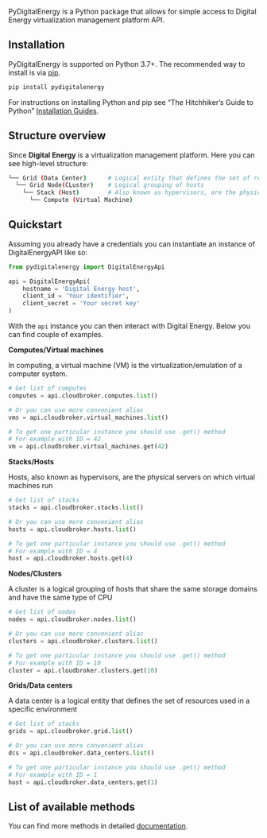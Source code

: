 PyDigitalEnergy is a Python package that allows for simple access to Digital Energy virtualization management platform API.

## Installation

PyDigitalEnergy is supported on Python 3.7+. The recommended way to install is via [pip](https://pypi.python.org/pypi/pip).

```python
pip install pydigitalenergy
```

For instructions on installing Python and pip see “The Hitchhiker’s Guide to Python” [Installation Guides](https://docs.python-guide.org/en/latest/starting/installation/).

## Structure overview

Since **Digital Energy** is a virtualization management platform. Here you can see high-level structure:

```bash
└── Grid (Data Center) 		# Logical entity that defines the set of resources
  └── Grid Node(CLuster) 	# Logical grouping of hosts
    └── Stack (Host) 		# Also known as hypervisors, are the physical servers
      └── Compute (Virtual Machine)
```


## Quickstart

Assuming you already have a credentials you can instantiate an instance of DigitalEnergyAPI like so:

```python
from pydigitalenergy import DigitalEnergyApi

api = DigitalEnergyApi(
    hostname = 'Digital Energy host',
    client_id = 'Your identifier',
    client_secret = 'Your secret key'
)
```

With the `api` instance you can then interact with Digital Energy. Below you can find couple of examples.

**Computes/Virtual machines**

In computing, a virtual machine (VM) is the virtualization/emulation of a computer system.

```python
# Get list of computes
computes = api.cloudbroker.computes.list()

# Or you can use more convenient alias
vms = api.cloudbroker.virtual_machines.list()

# To get one particular instance you should use .get() method
# For example with ID = 42
vm = api.cloudbroker.virtual_machines.get(42)
```

**Stacks/Hosts**

Hosts, also known as hypervisors, are the physical servers on which virtual machines run

```python
# Get list of stacks
stacks = api.cloudbroker.stacks.list()

# Or you can use more convenient alias
hosts = api.cloudbroker.hosts.list()

# To get one particular instance you should use .get() method
# For example with ID = 4
host = api.cloudbroker.hosts.get(4)
```

**Nodes/Clusters**

A cluster is a logical grouping of hosts that share the same storage domains and have the same type of CPU

```python
# Get list of nodes
nodes = api.cloudbroker.nodes.list()

# Or you can use more convenient alias
clusters = api.cloudbroker.clusters.list()

# To get one particular instance you should use .get() method
# For example with ID = 10
cluster = api.cloudbroker.clusters.get(10)
```

**Grids/Data centers**

A data center is a logical entity that defines the set of resources used in a specific environment

```python
# Get list of stacks
grids = api.cloudbroker.grid.list()

# Or you can use more convenient alias
dcs = api.cloudbroker.data_centers.list()

# To get one particular instance you should use .get() method
# For example with ID = 1
host = api.cloudbroker.data_centers.get(1)
```


## List of available methods

You can find more methods in detailed [documentation](#).